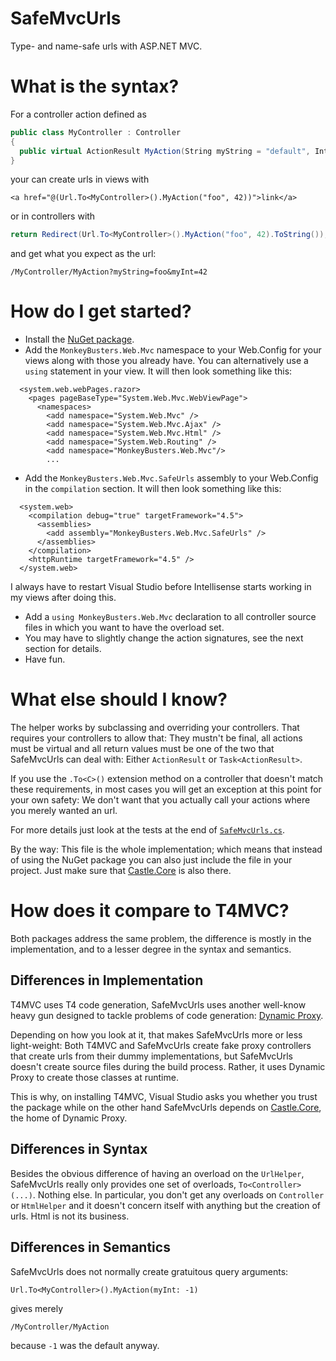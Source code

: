 SafeMvcUrls
===========

Type- and name-safe urls with ASP.NET MVC.

# What is the syntax?

For a controller action defined as

```cs
public class MyController : Controller
{
  public virtual ActionResult MyAction(String myString = "default", Int32 myInt = -1) { return View(); }
}
```

your can create urls in views with

```
<a href="@(Url.To<MyController>().MyAction("foo", 42))">link</a>
```

or in controllers with

```cs
return Redirect(Url.To<MyController>().MyAction("foo", 42).ToString());
```

and get what you expect as the url:

```
/MyController/MyAction?myString=foo&myInt=42
```

# How do I get started?

- Install the [NuGet package](https://www.nuget.org/packages/MonkeBusters.Web.Mvc.SafeUrls).
- Add the `MonkeyBusters.Web.Mvc` namespace to your Web.Config for your views along with those you already have. You can alternatively use a `using` statement in your view. It will then look something like this:
```
  <system.web.webPages.razor>
    <pages pageBaseType="System.Web.Mvc.WebViewPage">
      <namespaces>
        <add namespace="System.Web.Mvc" />
        <add namespace="System.Web.Mvc.Ajax" />
        <add namespace="System.Web.Mvc.Html" />
        <add namespace="System.Web.Routing" />
        <add namespace="MonkeyBusters.Web.Mvc"/>
        ...
```
- Add the `MonkeyBusters.Web.Mvc.SafeUrls` assembly to your Web.Config in the `compilation` section. It will then look something like this:
```
  <system.web>
    <compilation debug="true" targetFramework="4.5">
      <assemblies>
        <add assembly="MonkeyBusters.Web.Mvc.SafeUrls" />
      </assemblies>
    </compilation>
    <httpRuntime targetFramework="4.5" />
  </system.web>
```
  I always have to restart Visual Studio before Intellisense starts working in my views after doing this.
- Add a `using MonkeyBusters.Web.Mvc` declaration to all controller source files in which you want to have the overload set.
- You may have to slightly change the action signatures, see the next section for details.
- Have fun.

# What else should I know?

The helper works by subclassing and overriding your controllers. That requires your controllers to allow that: They mustn't be final, all actions must be virtual and all return values must be one of the two that SafeMvcUrls can deal with: Either `ActionResult` or `Task<ActionResult>`.

If you use the `.To<C>()` extension method on a controller that doesn't match these requirements, in most cases you will get an exception at this point for your own safety: We don't want that you actually call your actions where you merely wanted an url.

For more details just look at the tests at the end of [`SafeMvcUrls.cs`](https://github.com/jtheisen/safe-mvc-urls/blob/master/SafeMvcUrls/SafeMvcUrls.cs).

By the way: This file is the whole implementation; which means that instead of using the NuGet package you can also just include the file in your project. Just make sure that [Castle.Core](http://www.nuget.org/packages/Castle.Core) is also there.

# How does it compare to T4MVC?

Both packages address the same problem, the difference is mostly in the implementation, and to a lesser degree in the syntax and semantics.

## Differences in Implementation

T4MVC uses T4 code generation, SafeMvcUrls uses another well-know heavy gun designed to tackle problems of code generation: [Dynamic Proxy](http://www.castleproject.org/projects/dynamicproxy/).

Depending on how you look at it, that makes SafeMvcUrls more or less light-weight: Both T4MVC and SafeMvcUrls create fake proxy controllers that create urls from their dummy implementations, but SafeMvcUrls doesn't create source files during the build process. Rather, it uses Dynamic Proxy to create those classes at runtime.

This is why, on installing T4MVC, Visual Studio asks you whether you trust the package while on the other hand SafeMvcUrls depends on [Castle.Core](http://www.nuget.org/packages/Castle.Core), the home of Dynamic Proxy.

## Differences in Syntax

Besides the obvious difference of having an overload on the `UrlHelper`, SafeMvcUrls really only provides one set of overloads, `To<Controller>(...)`. Nothing else. In particular, you don't get any overloads on `Controller` or `HtmlHelper` and it doesn't concern itself with anything but the creation of urls. Html is not its business.

## Differences in Semantics

SafeMvcUrls does not normally create gratuitous query arguments:

```
Url.To<MyController>().MyAction(myInt: -1)
```

gives merely

```
/MyController/MyAction
```

because `-1` was the default anyway.
